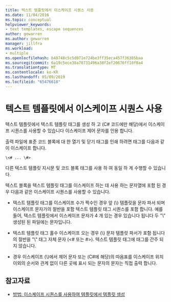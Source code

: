 ```yaml
---
title: 텍스트 템플릿에서 이스케이프 시퀀스 사용
ms.date: 11/04/2016
ms.topic: conceptual
helpviewer_keywords:
- text templates, escape sequences
author: gewarren
ms.author: gewarren
manager: jillfra
ms.workload:
- multiple
ms.openlocfilehash: b48748c5c5d071e724be3ff35eca457f36385baa
ms.sourcegitcommit: 6a19c5ece38a70731496a38f2ef20676ff18f8a4
ms.translationtype: MT
ms.contentlocale: ko-KR
ms.lasthandoff: 05/09/2019
ms.locfileid: "65476618"
---
```

# <a name="use-escape-sequences-in-text-templates"></a>텍스트 템플릿에서 이스케이프 시퀀스 사용

텍스트 템플릿에서 텍스트 템플릿 태그를 생성 하 고 (C# 코드에만 해당)에서 이스케이프 시퀀스를 사용할 수 있습니다 이스케이프 제어 문자를 인용 합니다.

출력 파일에 표준 코드 블록에 대 한 열기 및 닫기 태그를 인쇄 하려면 태그를 다음과 같이 이스케이프 합니다.

```
\<# ... \#>
```

다른 텍스트 템플릿 지시문 및 코드 블록 태그를 사용 하 여 동일 하 게 수행할 수 있습니다.

텍스트 블록을 텍스트 템플릿 태그를 이스케이프 하는 데 사용 하는 문자열에 포함 된 경우 다음과 같은 이스케이프 시퀀스를 사용할 수 있습니다.

- 텍스트 템플릿 태그를 이스케이프 수가 짝수인 경우 앞 (\\) 템플릿을 문자 파서 되며 이스케이프 문자가의 절반을 포함 텍스트 템플릿 태그 시퀀스를 포함 합니다. 예를 들어, 텍스트 템플릿에서 이스케이프 문자가 4 개 있는 경우 있습니다 됩니다 두 "\\" 생성된 된 파일에는 문자입니다.

- 텍스트 템플릿 태그 홀수 이스케이프 오는 경우 (\\) 문자 템플릿 파서가 포함 됩니다의 절반을 "\\" 태그 자체 문자 (\<# 또는 #>). 텍스트 템플릿 태그에 태그를 간주 되지 않습니다.

- 경우 이스케이프 (\\)에서 제어 문자 또는 (C#에 해당)의 따옴표를 이스케이프 위치 이외의 순서와 관계 없이 다른 곳에 표시 되는 문자의 문자는 직접 출력 합니다.

## <a name="see-also"></a>참고자료

- [방법: 이스케이프 시퀀스를 사용하여 템플릿에서 템플릿 생성](../modeling/how-to-generate-templates-from-templates-by-using-escape-sequences.md)